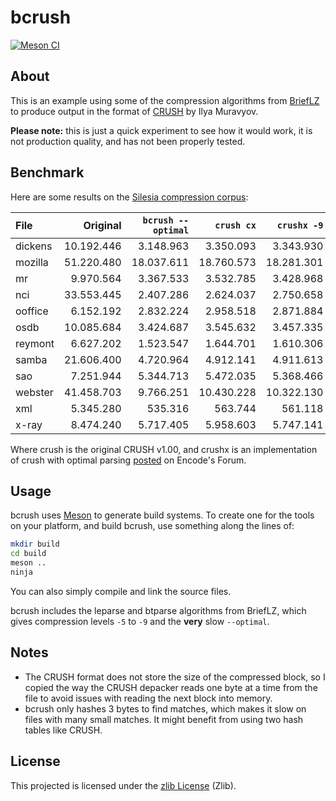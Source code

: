 
bcrush
======

[![Meson CI](https://github.com/jibsen/bcrush/workflows/Meson%20CI/badge.svg)](https://github.com/jibsen/bcrush/actions)

About
-----

This is an example using some of the compression algorithms from [BriefLZ][]
to produce output in the format of [CRUSH][] by Ilya Muravyov.

**Please note:** this is just a quick experiment to see how it would work, it
is not production quality, and has not been properly tested.

[BriefLZ]: https://github.com/jibsen/brieflz
[CRUSH]: https://sourceforge.net/projects/crush/


Benchmark
---------

Here are some results on the [Silesia compression corpus][silesia]:

| File    |   Original | `bcrush --optimal` | `crush cx` | `crushx -9` |
| :------ | ---------: | -----------------: | ---------: | ----------: |
| dickens | 10.192.446 |          3.148.963 |  3.350.093 |   3.343.930 |
| mozilla | 51.220.480 |         18.037.611 | 18.760.573 |  18.281.301 |
| mr      |  9.970.564 |          3.367.533 |  3.532.785 |   3.428.968 |
| nci     | 33.553.445 |          2.407.286 |  2.624.037 |   2.750.658 |
| ooffice |  6.152.192 |          2.832.224 |  2.958.518 |   2.871.884 |
| osdb    | 10.085.684 |          3.424.687 |  3.545.632 |   3.457.335 |
| reymont |  6.627.202 |          1.523.547 |  1.644.701 |   1.610.306 |
| samba   | 21.606.400 |          4.720.964 |  4.912.141 |   4.911.613 |
| sao     |  7.251.944 |          5.344.713 |  5.472.035 |   5.368.466 |
| webster | 41.458.703 |          9.766.251 | 10.430.228 |  10.322.130 |
| xml     |  5.345.280 |            535.316 |    563.744 |     561.118 |
| x-ray   |  8.474.240 |          5.717.405 |  5.958.603 |   5.747.141 |

Where crush is the original CRUSH v1.00, and crushx is an implementation of
crush with optimal parsing [posted][crushx] on Encode's Forum.

[silesia]: http://sun.aei.polsl.pl/~sdeor/index.php?page=silesia
[crushx]: https://encode.su/threads/2578-crush-v1-1


Usage
-----

bcrush uses [Meson][] to generate build systems. To create one for the tools on
your platform, and build bcrush, use something along the lines of:

~~~sh
mkdir build
cd build
meson ..
ninja
~~~

You can also simply compile and link the source files.

bcrush includes the leparse and btparse algorithms from BriefLZ, which gives
compression levels `-5` to `-9` and the **very** slow `--optimal`.

[Meson]: https://mesonbuild.com/


Notes
-----

  - The CRUSH format does not store the size of the compressed block, so I
    copied the way the CRUSH depacker reads one byte at a time from the file
    to avoid issues with reading the next block into memory.
  - bcrush only hashes 3 bytes to find matches, which makes it slow on files
    with many small matches. It might benefit from using two hash tables like
    CRUSH.


License
-------

This projected is licensed under the [zlib License](LICENSE) (Zlib).
